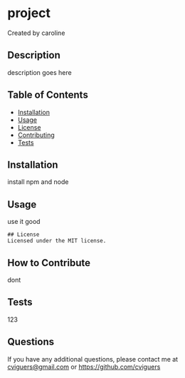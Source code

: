
  
  # project
  Created by caroline
  ## Description 
  description goes here
  ## Table of Contents
  - [Installation](#installation)
  - [Usage](#usage)
  - [License](#license)
  - [Contributing](#contributing)
  - [Tests](#tests)
  ## Installation
  install npm and node
  ## Usage
  use it good
  
    ## License
    Licensed under the MIT license.
    
    
  ## How to Contribute
  dont
  ## Tests
  123
  ## Questions
  If you have any additional questions, please contact me at cviguers@gmail.com or https://github.com/cviguers